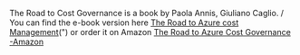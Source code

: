The Road to Cost Governance is a book by Paola Annis, Giuliano Caglio.
/
You can find the e-book version here 
<a href="https://info.microsoft.com/ww-landing-the-road-to-azure-cost-governance-e-book.html">The Road to Azure cost Management</a>(")
or order it on Amazon <a href="https://a.co/d/g3Ulfzd">The Road to Azure Cost Governance -Amazon</a>
